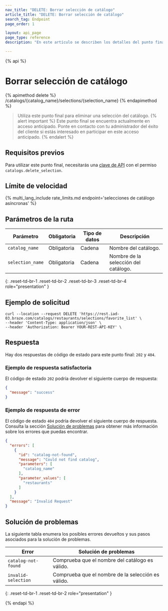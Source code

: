 ```yaml
---
nav_title: "DELETE: Borrar selección de catálogo"
article_title: "DELETE: Borrar selección de catálogo"
search_tag: Endpoint
page_order: 1

layout: api_page
page_type: reference
description: "En este artículo se describen los detalles del punto final Eliminar selección del catálogo de Braze."

---
```

{% api %}
# Borrar selección de catálogo
{% apimethod delete %}
/catalogs/{catalog_name}/selections/{selection_name}
{% endapimethod %}

> Utiliza este punto final para eliminar una selección del catálogo.
{% alert important %}
Este punto final se encuentra actualmente en acceso anticipado. Ponte en contacto con tu administrador del éxito del cliente si estás interesado en participar en este acceso anticipado.
{% endalert %}

## Requisitos previos

Para utilizar este punto final, necesitarás una [clave de API]({{site.baseurl}}/api/basics#rest-api-key/) con el permiso `catalogs.delete_selection`.

## Límite de velocidad

{% multi_lang_include rate_limits.md endpoint='selecciones de catálogo asíncronas' %}

## Parámetros de la ruta

| Parámetro        | Obligatoria | Tipo de datos | Descripción                    |
| ---------------- | -------- | --------- | ------------------------------ |
| `catalog_name`   | Obligatoria | Cadena    | Nombre del catálogo.           |
| `selection_name` | Obligatoria | Cadena    | Nombre de la selección del catálogo. |
{: .reset-td-br-1 .reset-td-br-2 .reset-td-br-3 .reset-td-br-4 role="presentation" }

## Ejemplo de solicitud

```
curl --location --request DELETE 'https://rest.iad-03.braze.com/catalogs/restaurants/selections/favorite_list' \
--header 'Content-Type: application/json' \
--header 'Authorization: Bearer YOUR-REST-API-KEY' \
```

## Respuesta

Hay dos respuestas de código de estado para este punto final: `202` y `404`.

### Ejemplo de respuesta satisfactoria

El código de estado `202` podría devolver el siguiente cuerpo de respuesta:

```json
{
  "message": "success"
}
```

### Ejemplo de respuesta de error

El código de estado `404` podría devolver el siguiente cuerpo de respuesta. Consulta la sección [Solución de problemas](#troubleshooting) para obtener más información sobre los errores que puedas encontrar.

```json
{
  "errors": [
    {
      "id": "catalog-not-found",
      "message": "Could not find catalog",
      "parameters": [
        "catalog_name"
      ],
      "parameter_values": [
        "restaurants"
      ]
    }
  ],
  "message": "Invalid Request"
}
```

## Solución de problemas

La siguiente tabla enumera los posibles errores devueltos y sus pasos asociados para la solución de problemas.

| Error                | Solución de problemas                                          |
| -------------------- | -------------------------------------------------------- |
| `catalog-not-found`  | Comprueba que el nombre del catálogo es válido.                    |
| `invalid-selection`  | Comprueba que el nombre de la selección es válido.                  |
{: .reset-td-br-1 .reset-td-br-2 role="presentation" }

{% endapi %}
